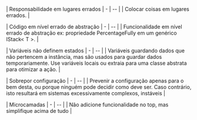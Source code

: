 | Responsabilidade em lugares errados | -
| -- |
| Colocar coisas em lugares errados. |

| Código em nível errado de abstração | -
| -- |
| Funcionalidade em nível errado de abstração ex: propriedade PercentageFully em um genérico IStack< T >. |

| Variáveis não definem estados | -
| -- |
| Variáveis guardando dados que não pertencem a instância, mas são usados para guardar dados temporariamente. Use variáveis locais ou extraia para uma classe abstrata para otimizar a ação. |

| Sobrepor configuração | -
| -- |
| Prevenir a configuração apenas para o bem desta, ou porque ninguém pode decidir como deve ser. Caso contrário, isto resultará em sistemas excessivamente complexos, instáveis |

| Microcamadas | -
| -- |
| Não adicione funcionalidade no top, mas simplifique acima de tudo |